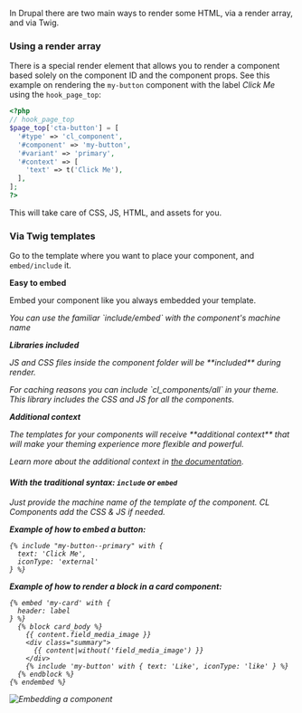 In Drupal there are two main ways to render some HTML, via a render array, and via Twig.

### Using a render array
There is a special render element that allows you to render a component based solely on the component ID and the component props. See this example on rendering the `my-button` component with the label <em>Click Me</em> using the `hook_page_top`:

```php
<?php
// hook_page_top
$page_top['cta-button'] = [
  '#type' => 'cl_component',
  '#component' => 'my-button',
  '#variant' => 'primary',
  '#context' => [
    'text' => t('Click Me'),
  ],
];
?>
```

This will take care of CSS, JS, HTML, and assets for you.

### Via Twig templates
Go to the template where you want to place your component, and `embed/include` it.

**Easy to embed**
<p>Embed your component like you always embedded your template.</p>
<p><em>You can use the familiar `include/embed` with the component's machine name</p>

**Libraries included**
<p>JS and CSS files inside the component folder will be **included** during render.</p>
<p><em>For caching reasons you can include `cl_components/all` in your theme. This library includes the CSS and JS for all the components.</em></p>

**Additional context**
<p>The templates for your components will receive **additional context** that will make your theming experience more flexible and powerful.</p>
<p><em>Learn more about the additional context in <a href="https://git.drupalcode.org/project/cl_components/-/blob/1.x/docs/writing-components.md#twig-templates">the documentation</a>.</em></p>

#### With the traditional syntax: `include` or `embed`
Just provide the machine name of the template of the component. CL Components add the CSS & JS if needed.

**Example of how to embed a button:**
```
{% include "my-button--primary" with {
  text: 'Click Me',
  iconType: 'external'
} %}
```

**Example of how to render a block in a card component:**
```
{% embed 'my-card' with {
  header: label
} %}
  {% block card_body %}
    {{ content.field_media_image }}
    <div class="summary">
      {{ content|without('field_media_image') }}
    </div>
    {% include 'my-button' with { text: 'Like', iconType: 'like' } %}
  {% endblock %}
{% endembed %}
```

![Embedding a component](https://www.drupal.org/files/ksnip_20220418-005414.png)
